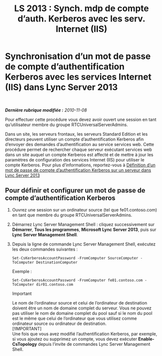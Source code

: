 ﻿---
title: "LS 2013 : Synch. mdp de compte d’auth. Kerberos avec les serv. Internet (IIS)"
TOCTitle: Synchronisation d’un mot de passe de compte d’authentification Kerberos avec les services Internet (IIS)
ms:assetid: 05925a66-2684-4c1b-adfa-69bd0da1bf38
ms:mtpsurl: https://technet.microsoft.com/fr-fr/library/Gg398107(v=OCS.15)
ms:contentKeyID: 49296126
ms.date: 05/20/2016
mtps_version: v=OCS.15
ms.translationtype: HT
---

# Synchronisation d’un mot de passe de compte d’authentification Kerberos avec les services Internet (IIS) dans Lync Server 2013

 

_**Dernière rubrique modifiée :** 2010-11-08_

Pour effectuer cette procédure vous devez avoir ouvert une session en tant qu’utilisateur membre du groupe RTCUniversalServerAdmins.

Dans un site, les serveurs frontaux, les serveurs Standard Edition et les directeurs peuvent utiliser un compte d’authentification Kerberos afin d’envoyer des demandes d’authentification au service services web. Cette procédure permet de rechercher chaque serveur exécutant services web dans un site auquel un compte Kerberos est affecté et de mettre à jour les paramètres de configuration des services Internet (IIS) pour utiliser le compte Kerberos. Pour plus d’informations, reportez-vous à [Définition d’un mot de passe de compte d’authentification Kerberos sur un serveur dans Lync Server 2013](lync-server-2013-set-a-kerberos-authentication-account-password-on-a-server.md)

## Pour définir et configurer un mot de passe de compte d’authentification Kerberos

1.  Ouvrez une session sur un ordinateur source (tel que fe01.contoso.com) en tant que membre du groupe RTCUniversalServerAdmins.

2.  Démarrez Lync Server Management Shell : cliquez successivement sur **Démarrer**, **Tous les programmes**, **Microsoft Lync Server 2013**, puis sur **Lync Server Management Shell**.

3.  Depuis la ligne de commande Lync Server Management Shell, exécutez les deux commandes suivantes :
    
        Set-CsKerberosAccountPassword -FromComputer SourceComputer -ToComputer DestinationComputer
    
    Exemple :
    
        Set-CsKerberosAccountPassword -FromComputer fe01.contoso.com -ToComputer dir01.contoso.com
    
    > [!IMPORTANT]  
    > Le nom de l’ordinateur source et celui de l’ordinateur de destination doivent être un nom de domaine complet du serveur. Vous ne pouvez pas utiliser le nom de domaine complet du pool sauf si le nom du pool est le même que celui de l’ordinateur que vous utilisez comme ordinateur source ou ordinateur de destination.    
    > [!IMPORTANT]  
    > Une fois que vous avez modifié l’authentification Kerberos, par exemple, si vous ajoutez ou supprimez un compte, vous devez exécuter <strong>Enable-CsTopology</strong> depuis l’invite de commandes Lync Server Management Shell.
